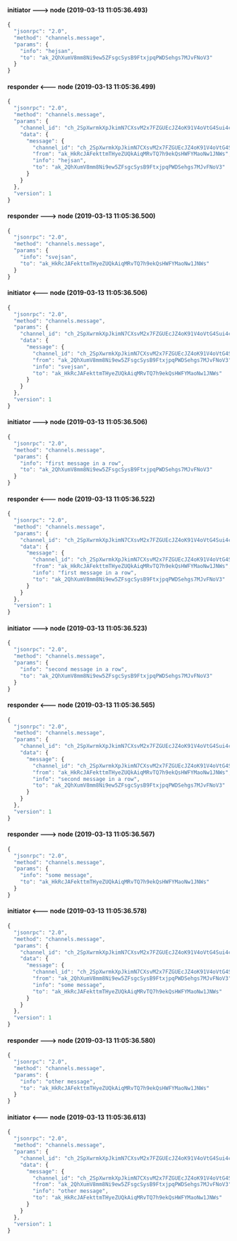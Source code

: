 
#### initiator ---> node (2019-03-13 11:05:36.493)
```javascript
{
  "jsonrpc": "2.0",
  "method": "channels.message",
  "params": {
    "info": "hejsan",
    "to": "ak_2QhXumV8mm8Ni9ew5ZFsgcSysB9FtxjpqPWDSehgs7MJvFNoV3"
  }
}
```

#### responder <--- node (2019-03-13 11:05:36.499)
```javascript
{
  "jsonrpc": "2.0",
  "method": "channels.message",
  "params": {
    "channel_id": "ch_2SpXwrmkXpJkimN7CXsvM2x7FZGUEcJZ4oK91V4oVtG4Sui4cE",
    "data": {
      "message": {
        "channel_id": "ch_2SpXwrmkXpJkimN7CXsvM2x7FZGUEcJZ4oK91V4oVtG4Sui4cE",
        "from": "ak_HkRcJAFekttmTHyeZUQkAiqMRvTQ7h9ekQsHWFYMaoNw1JNWs",
        "info": "hejsan",
        "to": "ak_2QhXumV8mm8Ni9ew5ZFsgcSysB9FtxjpqPWDSehgs7MJvFNoV3"
      }
    }
  },
  "version": 1
}
```

#### responder ---> node (2019-03-13 11:05:36.500)
```javascript
{
  "jsonrpc": "2.0",
  "method": "channels.message",
  "params": {
    "info": "svejsan",
    "to": "ak_HkRcJAFekttmTHyeZUQkAiqMRvTQ7h9ekQsHWFYMaoNw1JNWs"
  }
}
```

#### initiator <--- node (2019-03-13 11:05:36.506)
```javascript
{
  "jsonrpc": "2.0",
  "method": "channels.message",
  "params": {
    "channel_id": "ch_2SpXwrmkXpJkimN7CXsvM2x7FZGUEcJZ4oK91V4oVtG4Sui4cE",
    "data": {
      "message": {
        "channel_id": "ch_2SpXwrmkXpJkimN7CXsvM2x7FZGUEcJZ4oK91V4oVtG4Sui4cE",
        "from": "ak_2QhXumV8mm8Ni9ew5ZFsgcSysB9FtxjpqPWDSehgs7MJvFNoV3",
        "info": "svejsan",
        "to": "ak_HkRcJAFekttmTHyeZUQkAiqMRvTQ7h9ekQsHWFYMaoNw1JNWs"
      }
    }
  },
  "version": 1
}
```

#### initiator ---> node (2019-03-13 11:05:36.506)
```javascript
{
  "jsonrpc": "2.0",
  "method": "channels.message",
  "params": {
    "info": "first message in a row",
    "to": "ak_2QhXumV8mm8Ni9ew5ZFsgcSysB9FtxjpqPWDSehgs7MJvFNoV3"
  }
}
```

#### responder <--- node (2019-03-13 11:05:36.522)
```javascript
{
  "jsonrpc": "2.0",
  "method": "channels.message",
  "params": {
    "channel_id": "ch_2SpXwrmkXpJkimN7CXsvM2x7FZGUEcJZ4oK91V4oVtG4Sui4cE",
    "data": {
      "message": {
        "channel_id": "ch_2SpXwrmkXpJkimN7CXsvM2x7FZGUEcJZ4oK91V4oVtG4Sui4cE",
        "from": "ak_HkRcJAFekttmTHyeZUQkAiqMRvTQ7h9ekQsHWFYMaoNw1JNWs",
        "info": "first message in a row",
        "to": "ak_2QhXumV8mm8Ni9ew5ZFsgcSysB9FtxjpqPWDSehgs7MJvFNoV3"
      }
    }
  },
  "version": 1
}
```

#### initiator ---> node (2019-03-13 11:05:36.523)
```javascript
{
  "jsonrpc": "2.0",
  "method": "channels.message",
  "params": {
    "info": "second message in a row",
    "to": "ak_2QhXumV8mm8Ni9ew5ZFsgcSysB9FtxjpqPWDSehgs7MJvFNoV3"
  }
}
```

#### responder <--- node (2019-03-13 11:05:36.565)
```javascript
{
  "jsonrpc": "2.0",
  "method": "channels.message",
  "params": {
    "channel_id": "ch_2SpXwrmkXpJkimN7CXsvM2x7FZGUEcJZ4oK91V4oVtG4Sui4cE",
    "data": {
      "message": {
        "channel_id": "ch_2SpXwrmkXpJkimN7CXsvM2x7FZGUEcJZ4oK91V4oVtG4Sui4cE",
        "from": "ak_HkRcJAFekttmTHyeZUQkAiqMRvTQ7h9ekQsHWFYMaoNw1JNWs",
        "info": "second message in a row",
        "to": "ak_2QhXumV8mm8Ni9ew5ZFsgcSysB9FtxjpqPWDSehgs7MJvFNoV3"
      }
    }
  },
  "version": 1
}
```

#### responder ---> node (2019-03-13 11:05:36.567)
```javascript
{
  "jsonrpc": "2.0",
  "method": "channels.message",
  "params": {
    "info": "some message",
    "to": "ak_HkRcJAFekttmTHyeZUQkAiqMRvTQ7h9ekQsHWFYMaoNw1JNWs"
  }
}
```

#### initiator <--- node (2019-03-13 11:05:36.578)
```javascript
{
  "jsonrpc": "2.0",
  "method": "channels.message",
  "params": {
    "channel_id": "ch_2SpXwrmkXpJkimN7CXsvM2x7FZGUEcJZ4oK91V4oVtG4Sui4cE",
    "data": {
      "message": {
        "channel_id": "ch_2SpXwrmkXpJkimN7CXsvM2x7FZGUEcJZ4oK91V4oVtG4Sui4cE",
        "from": "ak_2QhXumV8mm8Ni9ew5ZFsgcSysB9FtxjpqPWDSehgs7MJvFNoV3",
        "info": "some message",
        "to": "ak_HkRcJAFekttmTHyeZUQkAiqMRvTQ7h9ekQsHWFYMaoNw1JNWs"
      }
    }
  },
  "version": 1
}
```

#### responder ---> node (2019-03-13 11:05:36.580)
```javascript
{
  "jsonrpc": "2.0",
  "method": "channels.message",
  "params": {
    "info": "other message",
    "to": "ak_HkRcJAFekttmTHyeZUQkAiqMRvTQ7h9ekQsHWFYMaoNw1JNWs"
  }
}
```

#### initiator <--- node (2019-03-13 11:05:36.613)
```javascript
{
  "jsonrpc": "2.0",
  "method": "channels.message",
  "params": {
    "channel_id": "ch_2SpXwrmkXpJkimN7CXsvM2x7FZGUEcJZ4oK91V4oVtG4Sui4cE",
    "data": {
      "message": {
        "channel_id": "ch_2SpXwrmkXpJkimN7CXsvM2x7FZGUEcJZ4oK91V4oVtG4Sui4cE",
        "from": "ak_2QhXumV8mm8Ni9ew5ZFsgcSysB9FtxjpqPWDSehgs7MJvFNoV3",
        "info": "other message",
        "to": "ak_HkRcJAFekttmTHyeZUQkAiqMRvTQ7h9ekQsHWFYMaoNw1JNWs"
      }
    }
  },
  "version": 1
}
```
